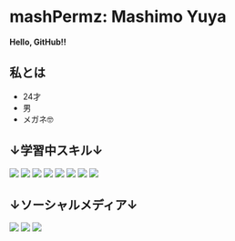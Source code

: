 # mashPermz: Mashimo Yuya

__Hello, GitHub!!__

## 私とは
- 24才
- 男
- メガネ🤓

## ↓学習中スキル↓
<a href="https://www.ruby-lang.org/ja/"><img src="https://img.shields.io/badge/ruby-%23CC342D.svg?&style=for-the-badge&logo=ruby&logoColor=white"></a>
<a href="https://rubyonrails.org/"><img src="https://img.shields.io/badge/rails%20-%23CC0000.svg?&style=for-the-badge&logo=ruby-on-rails&logoColor=white"></a>
<a href="https://www.php.net/"><img src="https://img.shields.io/badge/PHP-777BB4?style=for-the-badge&logo=php&logoColor=white"></a>
<a href="https://laravel.com/"><img src="https://img.shields.io/badge/Laravel-FF2D20?style=for-the-badge&logo=laravel&logoColor=white"></a>
<a href="https://vuejs.org/"><img src="https://img.shields.io/badge/Vue.js-35495E?style=for-the-badge&logo=vue.js&logoColor=4FC08D"></a>
<a href="https://www.mysql.com/"><img src="https://img.shields.io/badge/mysql-%2300f.svg?&style=for-the-badge&logo=mysql&logoColor=white"></a>
<a href="https://aws.amazon.com/jp/"><img src="https://img.shields.io/badge/Amazon%20AWS-%23232F3E?logo=amazon-aws&logoColor=white&style=for-the-badge"></a>
<a href="https://golang.org/"><img src="https://img.shields.io/badge/go-%2300ADD8.svg?&style=for-the-badge&logo=go&logoColor=white"></a>

## ↓ソーシャルメディア↓
<a href="https://www.linkedin.com/in/%E6%82%A0%E4%B9%9F-%E7%9C%9F%E4%B8%8B-aa48371b2/"><img src="https://img.shields.io/badge/linkedin-%230077B5.svg?&style=for-the-badge&logo=linkedin&logoColor=white"></a>
<a href="https://www.facebook.com/yuya.mashimo.7/"><img src="https://img.shields.io/badge/facebook-%231877F2.svg?&style=for-the-badge&logo=facebook&logoColor=white"></a>
<a href="https://twitter.com/PermzC"><img src="https://img.shields.io/badge/twitter-%231DA1F2.svg?&style=for-the-badge&logo=twitter&logoColor=white"></a>
